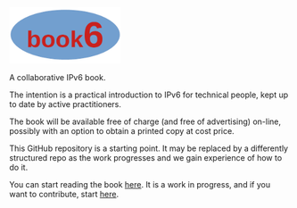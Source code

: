 <img src="./book6logo.png" width="200px" height="auto">

A collaborative IPv6 book.

The intention is a practical introduction to IPv6 for technical people, kept up to date by active practitioners.

The book will be available free of charge (and free of advertising) on-line, possibly with an option to obtain a printed copy at cost price.

This GitHub repository is a starting point. It may be replaced by a differently structured repo as the work progresses and we gain experience of how to do it.

You can start reading the book [here](Contents.md). It is a work in progress, and if you want to contribute, start [here](CONTRIBUTING.md).
